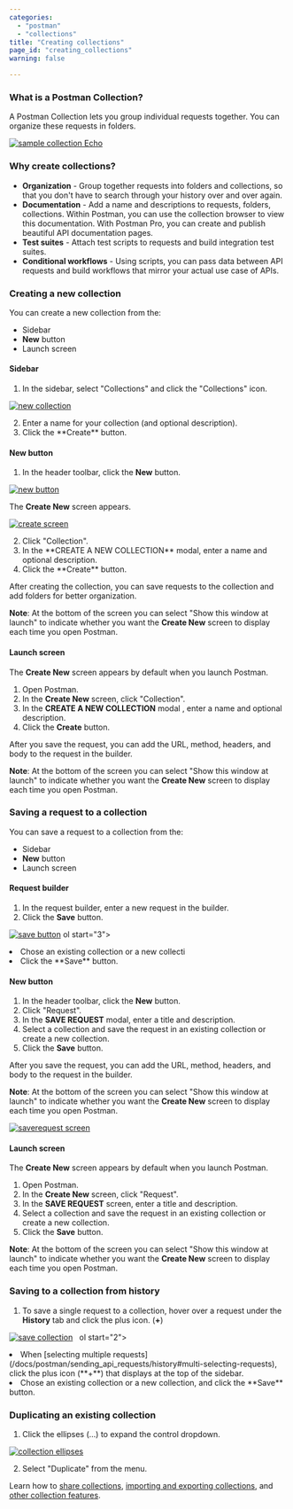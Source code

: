 ```yaml
---
categories:
  - "postman"
  - "collections"
title: "Creating collections"
page_id: "creating_collections"
warning: false

---
```


### What is a Postman Collection?

A Postman Collection lets you group individual requests together. You can organize these requests in folders. 

[![sample collection Echo](https://s3.amazonaws.com/postman-static-getpostman-com/postman-docs/Collection_headers.png)](https://s3.amazonaws.com/postman-static-getpostman-com/postman-docs/Collection_headers.png)

### Why create collections?

*   **Organization** - Group together requests into folders and collections, so that you don't have to search through your history over and over again.
*   **Documentation** - Add a name and descriptions to requests, folders, collections. Within Postman, you can use the collection browser to view this documentation. With Postman Pro, you can create and publish beautiful API documentation pages.
*   **Test suites** - Attach test scripts to requests and build integration test suites.
*   **Conditional workflows** - Using scripts, you can pass data between API requests and build workflows that mirror your actual use case of APIs.

### Creating a new collection

You can create a new collection from the:
* Sidebar
* **New** button 
* Launch screen


#### Sidebar

1. In the sidebar, select "Collections" and click the "Collections" icon.

  [![new collection](https://s3.amazonaws.com/postman-static-getpostman-com/postman-docs/collections_icon1.png)](https://s3.amazonaws.com/postman-static-getpostman-com/postman-docs/collections_icon1.png)
  
  <ol start="2">
  <li>Enter a name for your collection (and optional description).<br></li>
  <li>Click the **Create** button.</li>
</ol>

#### New button

1. In the header toolbar, click the **New** button.


 [![new button](https://s3.amazonaws.com/postman-static-getpostman-com/postman-docs/HeaderToolBar.png)](https://s3.amazonaws.com/postman-static-getpostman-com/postman-docs/HeaderToolBar.png)

The **Create New** screen appears.

 [![create screen](https://s3.amazonaws.com/postman-static-getpostman-com/postman-docs/create_new_screen.png)](https://s3.amazonaws.com/postman-static-getpostman-com/postman-docs/create_new_screen.png)

 <ol start="2">
  <li>Click "Collection".</li>
  <li>In the **CREATE A NEW COLLECTION** modal, enter a name and optional description. </li>
  <li>Click the **Create** button. </li>
</ol>


After creating the collection, you can save requests to the collection and add folders for better organization.

**Note**: At the bottom of the screen you can select "Show this window at launch" to indicate whether you want the **Create New** screen to display each time you open Postman.
<br>

#### Launch screen

The **Create New** screen appears by default when you launch Postman. 

1. Open Postman.
2. In the **Create New** screen, click "Collection".
3. In the **CREATE A NEW COLLECTION** modal , enter a name and optional description. 
4. Click the **Create** button.

After you save the request, you can add the URL, method, headers, and body to the request in the builder.

**Note**: At the bottom of the screen you can select "Show this window at launch" to indicate whether you want the **Create New** screen to display each time you open Postman.

### Saving a request to a collection

You can save a request to a collection from the:
* Sidebar
* **New** button 
* Launch screen

#### Request builder
1.  In the request builder, enter a new request in the builder.
2.  Click the **Save** button.  
    
[![save button](https://s3.amazonaws.com/postman-static-getpostman-com/postman-docs/SAVE_send2.png)](https://s3.amazonaws.com/postman-static-getpostman-com/postman-docs/SAVE_send2.png)
ol start="3">
  <li>Chose an existing collection or a new collecti</li>
  <li> Click the **Save** button.</li>
</ol>

#### New button
1. In the header toolbar, click the **New** button.
2. Click "Request".
3. In the **SAVE REQUEST** modal, enter a title and description.
4. Select a collection and save the request in an existing collection or create a new collection. 
5. Click the **Save** button.

After you save the request, you can add the URL, method, headers, and body to the request in the builder.

**Note**: At the bottom of the screen you can select "Show this window at launch" to indicate whether you want the **Create New** screen to display each time you open Postman.

[![saverequest screen](https://s3.amazonaws.com/postman-static-getpostman-com/postman-docs/Save+request+screen.png)](https://s3.amazonaws.com/postman-static-getpostman-com/postman-docs/Save+request+screen.png)

#### Launch screen
The  **Create New** screen appears by default when you launch Postman. 

1. Open Postman.
2. In the  **Create New** screen, click "Request".
3. In the **SAVE REQUEST** screen, enter a title and description.
4. Select a collection and save the request in an existing collection or create a new collection. 
5. Click the **Save** button.

**Note**: At the bottom of the screen you can select "Show this window at launch" to indicate whether you want the **Create New** screen to display each time you open Postman.

### Saving to a collection from history

1.  To save a single request to a collection, hover over a request under the **History** tab and click the plus icon. (**+**)

[![save collection](https://s3.amazonaws.com/postman-static-getpostman-com/postman-docs/history_icon2.png)](https://s3.amazonaws.com/postman-static-getpostman-com/postman-docs/history_icon2.png)
   
   ol start="2">
  <li>When [selecting multiple requests](/docs/postman/sending_api_requests/history#multi-selecting-requests), click the plus icon (**+**) that displays at the top of the sidebar.</li>
  <li> Chose an existing collection or a new collection, and click the **Save** button.</li>
</ol>

### Duplicating an existing collection

1.  Click the ellipses (...) to expand the control dropdown.   
   
[![collection ellipses](https://s3.amazonaws.com/postman-static-getpostman-com/postman-docs/duplicate_collection1.png)](https://s3.amazonaws.com/postman-static-getpostman-com/postman-docs/duplicate_collection1.png)

2.  Select "Duplicate" from the menu.

Learn how to [share collections](/docs/postman/collections/sharing_collections), [importing and exporting collections](/docs/postman/collections/data_formats), and [other collection features](/docs/postman/collections/managing_collections).  
